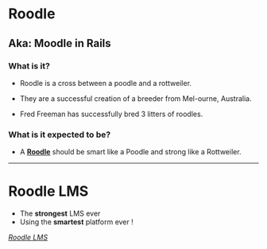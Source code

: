 Roodle
======

Aka: Moodle in Rails
--------------------

### What is it?

- Roodle is a cross between a poodle and a rottweiler.

- They are a successful creation of a breeder from Mel-ourne, Australia.

- Fred Freeman has successfully bred 3 litters of roodles.

### What is it expected to be?

- A **[Roodle][rd]** should be smart like a Poodle and strong like a Rottweiler.

---

Roodle LMS
==========
- The **strongest** LMS ever
- Using the **smartest** platform ever !

_[Roodle LMS][rl]_


[rd]: http://tw0.us/R7u
[rl]: http://roodle_lms-logo.jpg
